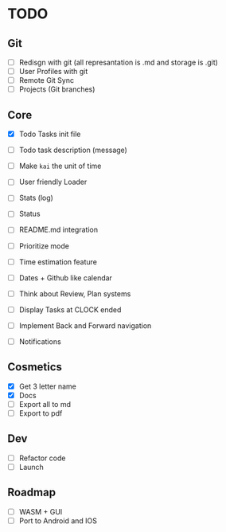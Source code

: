 # TODO

## Git
- [ ] Redisgn with git (all represantation is .md and storage is .git)
- [ ] User Profiles with git
- [ ] Remote Git Sync
- [ ] Projects (Git branches)

## Core
- [x] Todo Tasks init file
- [ ] Todo task description (message)
- [ ] Make `kai` the unit of time
- [ ] User friendly Loader
- [ ] Stats (log)
- [ ] Status
- [ ] README.md integration
- [ ] Prioritize mode
- [ ] Time estimation feature
- [ ] Dates + Github like calendar
- [ ] Think about Review, Plan systems
- [ ] Display Tasks at CLOCK ended
- [ ] Implement Back and Forward navigation
- [ ] Notifications


## Cosmetics
- [X] Get 3 letter name
- [X] Docs
- [ ] Export all to md
- [ ] Export to pdf

## Dev
- [ ] Refactor code
- [ ] Launch

## Roadmap
- [ ] WASM + GUI
- [ ] Port to Android and IOS
